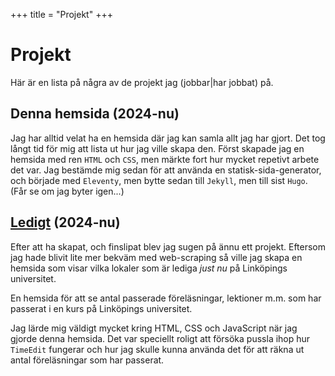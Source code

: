 +++
title = "Projekt"
+++

# Projekt

Här är en lista på några av de projekt jag (jobbar|har jobbat) på.

## Denna hemsida (2024-nu)

Jag har alltid velat ha en hemsida där jag kan samla allt jag har gjort. Det tog långt tid för mig att lista ut hur jag ville skapa den. Först skapade jag en hemsida med ren `HTML` och `CSS`, men märkte fort hur mycket repetivt arbete det var. Jag bestämde mig sedan för att använda en statisk-sida-generator, och började med `Eleventy`, men bytte sedan till `Jekyll`, men till sist `Hugo`. (Får se om jag byter igen...)

## [Ledigt](http://ledigt.samake.se) (2024-nu)

Efter att ha skapat, och finslipat blev jag sugen på ännu ett projekt. Eftersom jag hade blivit lite mer bekväm med web-scraping så ville jag skapa en hemsida som visar vilka lokaler som är lediga _just nu_ på Linköpings universitet.


<!-- ## [Undervisningsnummer](https://un.samake.se) (2023-nu) -->

En hemsida för att se antal passerade föreläsningar, lektioner m.m. som har passerat i en kurs på Linköpings universitet.

Jag lärde mig väldigt mycket kring HTML, CSS och JavaScript när jag gjorde denna hemsida. Det var speciellt roligt att försöka pussla ihop hur `TimeEdit` fungerar och hur jag skulle kunna använda det för att räkna ut antal föreläsningar som har passerat.
